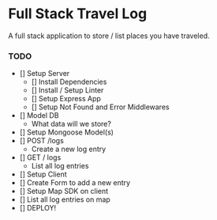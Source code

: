 # Full Stack Travel Log

A full stack application to store / list places you have traveled.

### TODO

* [] Setup Server
  * [] Install Dependencies
  * [] Install / Setup Linter
  * [] Setup Express App
  * [] Setup Not Found and Error Middlewares
* [] Model DB
  * What data will we store?
* [] Setup Mongoose Model(s)
* [] POST /logs
  * Create a new log entry
* [] GET / logs
  * List all log entries
* [] Setup Client
* [] Create Form to add a new entry
* [] Setup Map SDK on client
* [] List all log entries on map
* [] DEPLOY!
